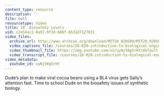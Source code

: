 ```yaml
---
content_type: resource
description: ''
file: null
resourcetype: Video
title: 10. Biosafety Levels
uid: c2e54ac2-0a97-9f3d-666f-6531d7127831
video_files:
  archive_url: http://www.archive.org/download/MIT20_020S09/MIT20_020S09_bsl.mp4
  video_captions_file: /courses/20-020-introduction-to-biological-engineering-design-spring-2009/bc9add69a5465657a348945e955e677b_uyNj56g5rHY.vtt
  video_thumbnail_file: https://img.youtube.com/vi/uyNj56g5rHY/default.jpg
  video_transcript_file: /courses/20-020-introduction-to-biological-engineering-design-spring-2009/9149aaccb969261a695cdf1ce35b0871_uyNj56g5rHY.pdf
video_metadata:
  youtube_id: uyNj56g5rHY
---
```


Dude’s plan to make viral cocoa beans using a BL4 virus gets Sally’s attention fast. Time to school Dude on the biosafety issues of synthetic biology.
